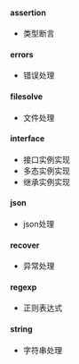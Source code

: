 #### assertion
- 类型断言
#### errors
- 错误处理
#### filesolve
- 文件处理
#### interface
- 接口实例实现
- 多态实例实现
- 继承实例实现
#### json
- json处理
#### recover
- 异常处理
#### regexp
- 正则表达式
#### string
- 字符串处理